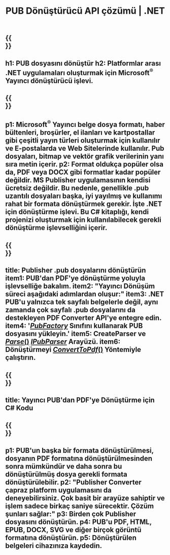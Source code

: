 ﻿---
translation: true
template: /_templates/conversion-net.md
title: PUB Dönüştürücü API çözümü | .NET
url: /net/conversion/
description: Microsoft Publisher dosyalarını C# kitaplığı aracılığıyla Programlı olarak dönüştürün. Kendi PUB dönüştürücü .NET projenizi oluşturmak için basit API çözümü.
metakeywords: pub net dönüştürücü, pub dosya ağı dönüştürme, pub c# dönüştürücü, pub dosyası c# dönüştürme
family: pub
platformtag: net
feature: conversion
---

{{<section banner>}}
---
h1: PUB dosyasını dönüştür
h2: Platformlar arası .NET uygulamaları oluşturmak için Microsoft<sup>®</sup> Yayıncı dönüştürücü işlevi.
---

{{<section overview>}}
---
p1: Microsoft<sup>®</sup> Yayıncı belge dosya formatı, haber bültenleri, broşürler, el ilanları ve kartpostallar gibi çeşitli yayın türleri oluşturmak için kullanılır ve E-postalarda ve Web Sitelerinde kullanılır. Pub dosyaları, bitmap ve vektör grafik verilerinin yanı sıra metin içerir.
p2: Format oldukça popüler olsa da, PDF veya DOCX gibi formatlar kadar popüler değildir. MS Publisher uygulamasının kendisi ücretsiz değildir. Bu nedenle, genellikle .pub uzantılı dosyaları başka, iyi yayılmış ve kullanımı rahat bir formata dönüştürmek gerekir. İşte .NET için dönüştürme işlevi. Bu C# kitaplığı, kendi projenizi oluşturmak için kullanılabilecek gerekli dönüştürme işlevselliğini içerir.
---

{{<section feature1>}}
---
title: Publisher .pub dosyalarını dönüştürün
item1: PUB'dan PDF'ye dönüştürme yoluyla işlevselliğe bakalım.
item2: "Yayıncı Dönüşüm süreci aşağıdaki adımlardan oluşur:"
item3: .NET PUB'u yalnızca tek sayfalı belgelerle değil, aynı zamanda çok sayfalı .pub dosyalarını da destekleyen PDF Converter API'ye entegre edin.
item4: '[*PubFactory*](https://reference.aspose.com/pub/net/aspose.pub/pubfactory//) Sınıfını kullanarak PUB dosyasını yükleyin.'
item5: CreateParser ve [*Parse*()](https://reference.aspose.com/pub/net/aspose.pub/ipubparser//parse/) [*IPubParser*](https://reference.aspose.com/pub/net/aspose.pub/ipubparser//) Arayüzü.
item6: Dönüştürmeyi [*ConvertToPdf*()](https://reference.aspose.com/pub/net/aspose.pub/ipdfconverter//converttopdf/) Yöntemiyle çalıştırın.
---

{{<section codeexample>}}
---
title: Yayıncı PUB'dan PDF'ye Dönüştürme için C# Kodu
---

{{<section summary>}}
---
p1: PUB'un başka bir formata dönüştürülmesi, dosyanın PDF formatına dönüştürülmesinden sonra mümkündür ve daha sonra bu dönüştürülmüş dosya gerekli formata dönüştürülebilir.
p2: "Publisher Converter çapraz platform uygulamasını da deneyebilirsiniz. Çok basit bir arayüze sahiptir ve işlem sadece birkaç saniye sürecektir. Çözüm şunları sağlar:"
p3: Birden çok Publisher dosyasını dönüştürün.
p4: PUB'u PDF, HTML, EPUB, DOCX, SVG ve diğer birçok görüntü formatına dönüştürün.
p5: Dönüştürülen belgeleri cihazınıza kaydedin.
---
